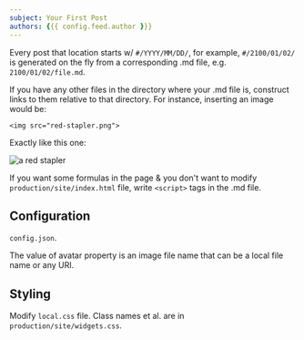 ```yaml
---
subject: Your First Post
authors: {{{ config.feed.author }}}
---
```


Every post that location starts w/ `#/YYYY/MM/DD/`, for example,
`#/2100/01/02/` is generated on the fly from a corresponding .md file,
e.g. `2100/01/02/file.md`.

If you have any other files in the directory where your .md file is,
construct links to them relative to that directory. For instance,
inserting an image would be:

	<img src="red-stapler.png">

Exactly like this one:

<img src="red-stapler.png" alt="a red stapler">

If you want some formulas in the page & you don't want to modify
`production/site/index.html` file, write `<script>` tags in the .md
file.

## Configuration

`config.json`.

The value of avatar property is an image file name that can be a local
file name or any URI.

## Styling

Modify `local.css` file. Class names et al. are in
`production/site/widgets.css`.
